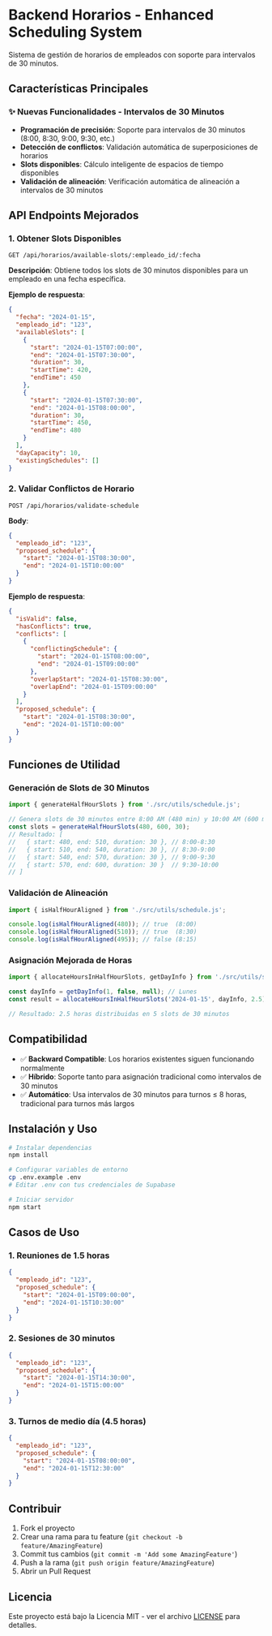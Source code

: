 # Backend Horarios - Enhanced Scheduling System

Sistema de gestión de horarios de empleados con soporte para intervalos de 30 minutos.

## Características Principales

### ✨ Nuevas Funcionalidades - Intervalos de 30 Minutos

- **Programación de precisión**: Soporte para intervalos de 30 minutos (8:00, 8:30, 9:00, 9:30, etc.)
- **Detección de conflictos**: Validación automática de superposiciones de horarios
- **Slots disponibles**: Cálculo inteligente de espacios de tiempo disponibles
- **Validación de alineación**: Verificación automática de alineación a intervalos de 30 minutos

## API Endpoints Mejorados

### 1. Obtener Slots Disponibles
```http
GET /api/horarios/available-slots/:empleado_id/:fecha
```

**Descripción**: Obtiene todos los slots de 30 minutos disponibles para un empleado en una fecha específica.

**Ejemplo de respuesta**:
```json
{
  "fecha": "2024-01-15",
  "empleado_id": "123",
  "availableSlots": [
    {
      "start": "2024-01-15T07:00:00",
      "end": "2024-01-15T07:30:00",
      "duration": 30,
      "startTime": 420,
      "endTime": 450
    },
    {
      "start": "2024-01-15T07:30:00",
      "end": "2024-01-15T08:00:00",
      "duration": 30,
      "startTime": 450,
      "endTime": 480
    }
  ],
  "dayCapacity": 10,
  "existingSchedules": []
}
```

### 2. Validar Conflictos de Horario
```http
POST /api/horarios/validate-schedule
```

**Body**:
```json
{
  "empleado_id": "123",
  "proposed_schedule": {
    "start": "2024-01-15T08:30:00",
    "end": "2024-01-15T10:00:00"
  }
}
```

**Ejemplo de respuesta**:
```json
{
  "isValid": false,
  "hasConflicts": true,
  "conflicts": [
    {
      "conflictingSchedule": {
        "start": "2024-01-15T08:00:00",
        "end": "2024-01-15T09:00:00"
      },
      "overlapStart": "2024-01-15T08:30:00",
      "overlapEnd": "2024-01-15T09:00:00"
    }
  ],
  "proposed_schedule": {
    "start": "2024-01-15T08:30:00",
    "end": "2024-01-15T10:00:00"
  }
}
```

## Funciones de Utilidad

### Generación de Slots de 30 Minutos
```javascript
import { generateHalfHourSlots } from './src/utils/schedule.js';

// Genera slots de 30 minutos entre 8:00 AM (480 min) y 10:00 AM (600 min)
const slots = generateHalfHourSlots(480, 600, 30);
// Resultado: [
//   { start: 480, end: 510, duration: 30 }, // 8:00-8:30
//   { start: 510, end: 540, duration: 30 }, // 8:30-9:00
//   { start: 540, end: 570, duration: 30 }, // 9:00-9:30
//   { start: 570, end: 600, duration: 30 }  // 9:30-10:00
// ]
```

### Validación de Alineación
```javascript
import { isHalfHourAligned } from './src/utils/schedule.js';

console.log(isHalfHourAligned(480)); // true  (8:00)
console.log(isHalfHourAligned(510)); // true  (8:30)
console.log(isHalfHourAligned(495)); // false (8:15)
```

### Asignación Mejorada de Horas
```javascript
import { allocateHoursInHalfHourSlots, getDayInfo } from './src/utils/schedule.js';

const dayInfo = getDayInfo(1, false, null); // Lunes
const result = allocateHoursInHalfHourSlots('2024-01-15', dayInfo, 2.5);

// Resultado: 2.5 horas distribuidas en 5 slots de 30 minutos
```

## Compatibilidad

- ✅ **Backward Compatible**: Los horarios existentes siguen funcionando normalmente
- ✅ **Híbrido**: Soporte tanto para asignación tradicional como intervalos de 30 minutos
- ✅ **Automático**: Usa intervalos de 30 minutos para turnos ≤ 8 horas, tradicional para turnos más largos

## Instalación y Uso

```bash
# Instalar dependencias
npm install

# Configurar variables de entorno
cp .env.example .env
# Editar .env con tus credenciales de Supabase

# Iniciar servidor
npm start
```

## Casos de Uso

### 1. Reuniones de 1.5 horas
```json
{
  "empleado_id": "123",
  "proposed_schedule": {
    "start": "2024-01-15T09:00:00",
    "end": "2024-01-15T10:30:00"
  }
}
```

### 2. Sesiones de 30 minutos
```json
{
  "empleado_id": "123",
  "proposed_schedule": {
    "start": "2024-01-15T14:30:00",
    "end": "2024-01-15T15:00:00"
  }
}
```

### 3. Turnos de medio día (4.5 horas)
```json
{
  "empleado_id": "123",
  "proposed_schedule": {
    "start": "2024-01-15T08:00:00",
    "end": "2024-01-15T12:30:00"
  }
}
```

## Contribuir

1. Fork el proyecto
2. Crear una rama para tu feature (`git checkout -b feature/AmazingFeature`)
3. Commit tus cambios (`git commit -m 'Add some AmazingFeature'`)
4. Push a la rama (`git push origin feature/AmazingFeature`)
5. Abrir un Pull Request

## Licencia

Este proyecto está bajo la Licencia MIT - ver el archivo [LICENSE](LICENSE) para detalles.